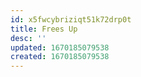 ```yaml
---
id: x5fwcybriziqt51k72drp0t
title: Frees Up
desc: ''
updated: 1670185079538
created: 1670185079538
---
```

